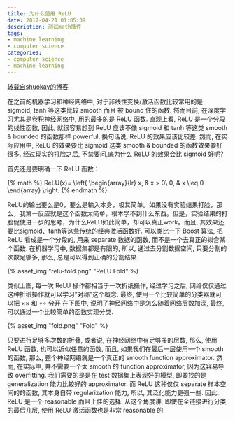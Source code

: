 ```yaml
---
title: 为什么使用 ReLU
date: 2017-04-21 01:05:39
description: 测试math插件
tags:
- machine learning
- computer science
categories: 
- computer science
- machine learning
---
```

[转载自shuokay的博客](http://shuokay.com/2016/10/01/why-relu-work/#more)

在之前的机器学习和神经网络中, 对于非线性变换/激活函数比较常用的是 sigmoid, tanh 等这类比较 smooth 而且 被 bound 住的函数. 然而目前, 在深度学习尤其是卷积神经网络中, 用的最多的是 ReLU 函数. 直观上看, ReLU 是一个分段的线性函数, 因此, 就很容易想到 ReLU 应该不像 sigmoid 和 tanh 等这类 smooth & bounded 的函数那样 powerful, 换句话说, ReLU 的效果应该比较差. 然而, 在实际应用中, ReLU 的效果要比 sigmoid 这类 smooth & bounded 的函数效果要好很多. 经过现实的打脸之后, 不禁要问,底为什么 ReLU 的效果会比 sigmoid 好呢?

首先还是要明确一下 ReLU 函数：

{% math %}
ReLU(x)=
\left\{
    \begin{array}{lr}
        x, & x > 0\\
        0, & x \leq 0
    \end{array}
\right.
{% endmath %}

ReLU的输出要么是0，要么是输入本身，极其简单。如果没有实验结果打脸，那么，我第一反应就是这个函数太简单，根本学不到什么东西。但是，实验结果的打脸促使进一步的思考，为什么ReLU如此简单，却可以真正work。而且, 其效果还要比sigmoid、tanh等这些传统的经典激活函数好.
可以类比一下 Boost 算法, 把 ReLU 看成是一个分段的, 用来 separate 数据的函数, 而不是一个去真正的拟合某个函数. 在机器学习中, 数据集都是有限的, 所以, 通过去分割数据空间, 只要分割的次数足够多, 那么, 总是可以得到正确的分割结果.

{% asset_img "relu-fold.png" "ReLU Fold" %}

类似上图, 每一次 ReLU 操作都相当于一次折纸操作, 经过学习之后, 网络仅仅通过这种折纸操作就可以学习”对称”这个概念. 最终, 使用一个比较简单的分类器就可以把 ×× 和 ∘∘ 分开
在下图中, 说明了神经网络中是怎么随着网络层数加深, 最终, 可以通过一个比较简单的函数实现分类.

{% asset_img "fold.png" "Fold" %}

只要进行足够多次数的折叠, 或者说, 在神经网络中有足够多的层数, 那么, 使用 ReLU 函数, 也可以近似任意的函数, 而且, 如果我们在最后一层使用一个 smooth 的函数, 那么, 整个神经网络就是一个真正的 smooth function approximator. 然而, 在实际中, 并不需要一个太 smooth 的 function approximator, 因为这容易导致 overfitting. 我们需要的是是在 test 数据集上表现好的模型, 即要找的是 generalization 能力比较好的 approximator. 而 ReLU 这种仅仅 separate 样本空间的的函数, 其本身自带 regularization 能力, 所以, 其泛化能力更强一些. 因此, ReLU 是一个 reasonable 而且上佳的选择.
从这个角度讲, 即使在全链接进行分类的最后几层, 使用 ReLU 激活函数也是非常 reasonable 的.
